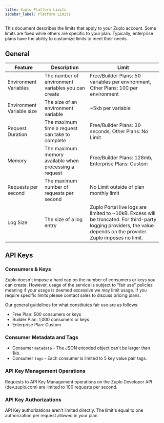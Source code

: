```yaml
---
title: Zuplo Platform Limits
sidebar_label: Platform Limits
---
```


This document describes the limits that apply to your Zuplo account. Some limits
are fixed while others are specific to your plan. Typically, enterprise plans
have the ability to customize limits to meet their needs.

## General

| Feature                   | Description                                            | Limit                                                                                                                                                                |
| ------------------------- | ------------------------------------------------------ | -------------------------------------------------------------------------------------------------------------------------------------------------------------------- |
| Environment Variables     | The number of environment variables you can create     | Free/Builder Plans: 50 variables per environment, Other Plans: 100 per environment                                                                                   |
| Environment Variable size | The size of an environment variable                    | ~5kb per variable                                                                                                                                                    |
| Request Duration          | The maximum time a request can take to complete        | Free/Builder Plans: 30 seconds, Other Plans: No Limit                                                                                                                |
| Memory                    | The maximum memory available when processing a request | Free/Builder Plans: 128mb, Enterprise Plans: Custom                                                                                                                  |
| Requests per second       | The maximum number of requests per second              | No Limit outside of plan monthly limit                                                                                                                               |
| Log Size                  | The size of a log entry                                | Zuplo Portal live logs are limited to ~10kB. Excess will be truncated. For third-party logging providers, the value depends on the provider. Zuplo imposes no limit. |

## API Keys

### Consumers & Keys

Zuplo doesn't impose a hard cap on the number of consumers or keys you can
create. However, usage of the service is subject to "fair use" policies meaning
if your usage is deemed excessive we may limit usage. If you require specific
limits please contact sales to discuss pricing plans.

Our general guidelines for what constitutes fair use are as follows:

- Free Plan: 500 consumers or keys
- Builder Plan: 1,000 consumers or keys
- Enterprise Plan: Custom

### Consumer Metadata and Tags

- Consumer `metadata` - The JSON encoded object can't be larger than 1kb.
- Consumer `tags` - Each consumer is limited to 5 key value pair tags.

### API Key Management Operations

Requests to API Key Management operations on the Zuplo Developer API
(dev.zuplo.com) are limited to 100 requests per second.

### API Key Authorizations

API Key authorizations aren't limited directly. The limit's equal to one
authorization per request allowed in your plan.
